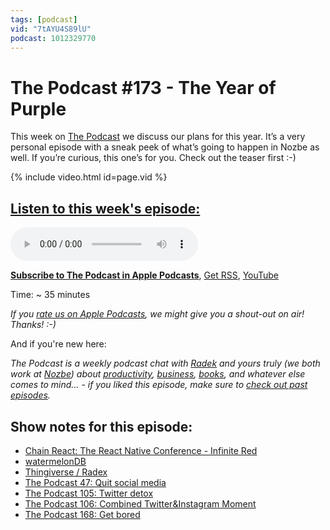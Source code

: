 ```yaml
---
tags: [podcast]
vid: "7tAYU4S89lU"
podcast: 1012329770
---
```


# The Podcast #173 - The Year of Purple

This week on [The Podcast][p] we discuss our plans for this year. It’s a very personal episode with a sneak peek of what’s going to happen in Nozbe as well. If you’re curious, this one’s for you. Check out the teaser first :-)

{% include video.html id=page.vid %}

<!--More-->

## [Listen to this week's episode:][e]

<audio controls>
<source src="https://files.nozbe.com/podcast/173.mp3" type="audio/mpeg">
</audio>

**[Subscribe to The Podcast in Apple Podcasts][i]**, [Get RSS][rss], [YouTube][y]

Time: ~ 35 minutes

*If you [rate us on Apple Podcasts][i], we might give you a shout-out on air! Thanks! :-)*

And if you're new here:

*The Podcast is a weekly podcast chat with [Radek][r] and yours truly (we both work at [Nozbe][n]) about [productivity](/tag/productivity), [business](/tag/business), [books](/tag/books), and whatever else comes to mind… - if you liked this episode, make sure to [check out past episodes](/tag/podcast).*

## Show notes for this episode:

  * [Chain React: The React Native Conference - Infinite Red](https://infinite.red/ChainReactConf)
  * [watermelonDB](https://github.com/Nozbe/WatermelonDB)
  * [Thingiverse / Radex](https://www.thingiverse.com/radexp/designs)
  * [The Podcast 47: Quit social media](https://thepodcast.fm/episodes/47)
  * [The Podcast 105: Twitter detox](https://thepodcast.fm/105)
  * [The Podcast 106: Combined Twitter&Instagram Moment](https://thepodcast.fm/106)
  * [The Podcast 168: Get bored](https://thepodcast.fm/episodes/168)

[y]: https://michael.gratis/thepodcastyt
[rss]: http://thepodcast.fm/episodes?format=RSS
[e]: http://thepodcast.fm/episodes/173

[p]: https://michael.gratis/thepodcastfm
[n]: https://michael.gratis/nozbe
[r]: https://michael.gratis/radex
[i]: https://michael.gratis/thepodcast
[o]: https://michael.gratis/ipadonly

